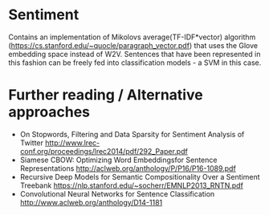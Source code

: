 # Sentiment

Contains an implementation of Mikolovs average(TF-IDF*vector) algorithm (https://cs.stanford.edu/~quocle/paragraph_vector.pdf) that uses the Glove
embedding space instead of W2V. Sentences that have been represented in this
fashion can be freely fed into classification models - a SVM in this case.

# Further reading / Alternative approaches

* On Stopwords, Filtering and Data Sparsity for Sentiment Analysis of Twitter http://www.lrec-conf.org/proceedings/lrec2014/pdf/292_Paper.pdf
* Siamese CBOW: Optimizing Word Embeddingsfor Sentence Representations http://aclweb.org/anthology/P/P16/P16-1089.pdf
* Recursive Deep Models for Semantic Compositionality Over a Sentiment Treebank https://nlp.stanford.edu/~socherr/EMNLP2013_RNTN.pdf
* Convolutional Neural Networks for Sentence Classification http://www.aclweb.org/anthology/D14-1181
